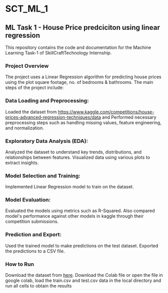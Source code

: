 # SCT_ML_1
## ML Task 1 - House Price predciciton using linear regression
This repository contains the code and documentation for the Machine Learning Task-1 of SkillCraftTechnology Internship. 

### Project Overview
The project uses a Linear Regression algorithm for predicting house prices using the plot square footage, no. of bedrooms & bathrooms. The main steps of the project include:

### Data Loading and Preprocessing:

Loaded the dataset from https://www.kaggle.com/competitions/house-prices-advanced-regression-techniques/data and
Performed necessary preprocessing steps such as handling missing values, feature engineering, and normalization.
### Exploratory Data Analysis (EDA):

Analyzed the dataset to understand key trends, distributions, and relationships between features.
Visualized data using various plots to extract insights.
### Model Selection and Training:

Implemented Linear Regression model to train on the dataset.
### Model Evaluation:

Evaluated the models using metrics such as R-Squared.
Also compared model's performance against other models in kaggle through their competition submissions.
### Prediction and Export:

Used the trained model to make predictions on the test dataset.
Exported the predictions to a CSV file.
### How to Run

Download the dataset from [here](https://www.kaggle.com/competitions/house-prices-advanced-regression-techniques/data).
Download the Colab file or open the file in google colab, load the train.csv and test.csv data in the local directory and run all cells to obtain the results
